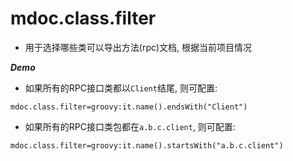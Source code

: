 # mdoc.class.filter

- 用于选择哪些类可以导出方法(rpc)文档, 根据当前项目情况


***Demo***
 
 - 如果所有的RPC接口类都以`Client`结尾, 则可配置:
 
 ```properties
 mdoc.class.filter=groovy:it.name().endsWith("Client")
 ```

 - 如果所有的RPC接口类包都在`a.b.c.client`, 则可配置:
 
 ```properties
 mdoc.class.filter=groovy:it.name().startsWith("a.b.c.client")
 ```
